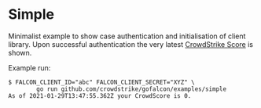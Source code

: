# Simple

Minimalist example to show case authentication and initialisation of client library. Upon successful authentication the very latest [CrowdStrike Score](https://www.crowdstrike.com/blog/tech-center/crowdscore-efficiency/) is shown.

Example run:
```
$ FALCON_CLIENT_ID="abc" FALCON_CLIENT_SECRET="XYZ" \
        go run github.com/crowdstrike/gofalcon/examples/simple
As of 2021-01-29T13:47:55.362Z your CrowdScore is 0.
```
